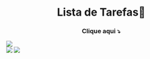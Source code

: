 <h1 align="center">Lista de Tarefas📝</h1>
   
<h3 align="center">Clique aqui ⤵️</h3>   
<a href="https://to-do-projects-gustavo.vercel.app"><img src="https://cdn.discordapp.com/attachments/876799799255531523/1016478206053859329/to-do.png"></a>
<div inline:block>
    <img src="https://img.shields.io/badge/typescript-%231572B6.svg?style=for-the-badge&logo=typescript&logoColor=white" />
    <img src="https://img.shields.io/badge/react-%23323330.svg?style=for-the-badge&logo=react&logoColor=%fff" />
</div>

